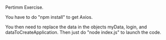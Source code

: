 Pertimm Exercise.

You have to do "npm install" to get Axios.

You then need to replace the data in the objects myData, login, and dataToCreateApplication.
Then just do "node index.js" to launch the code.
